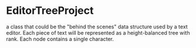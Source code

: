 # EditorTreeProject
a class that could be the "behind the scenes" data structure used by a text editor. Each piece of text will be represented as a height-balanced tree with rank. Each node contains a single character.
